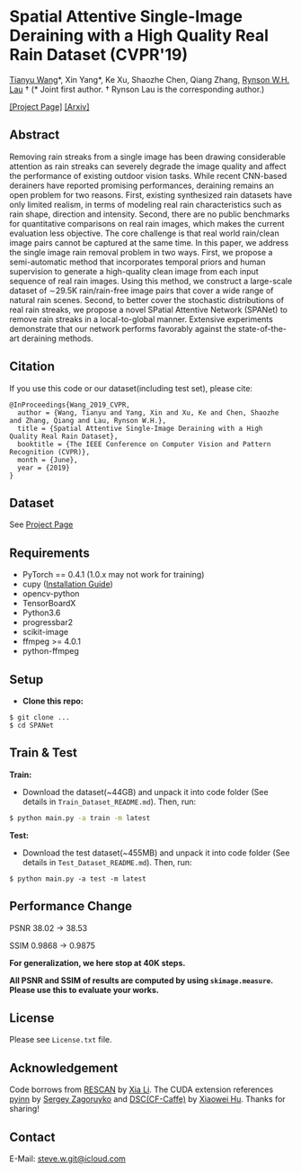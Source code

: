 # Spatial Attentive Single-Image Deraining with a High Quality Real Rain Dataset (CVPR'19)
[Tianyu Wang](https://stevewongv.github.io)\*, Xin Yang\*, Ke Xu, Shaozhe Chen, Qiang Zhang, [Rynson W.H. Lau](http://www.cs.cityu.edu.hk/~rynson/) † 
(\* Joint first author. † Rynson Lau is the corresponding author.)

[\[Project Page\]](https://stevewongv.github.io/derain-project.html) [\[Arxiv\]](https://arxiv.org/abs/1904.01538) 

## Abstract
Removing rain streaks from a single image has been drawing considerable attention as rain streaks can severely degrade the image quality and affect the performance of existing outdoor vision tasks. While recent CNN-based derainers have reported promising performances, deraining remains an open problem for two reasons. First, existing synthesized rain datasets have only limited realism, in terms of modeling real rain characteristics such as rain shape, direction and intensity. Second, there are no public benchmarks for quantitative comparisons on real rain images, which makes the current evaluation less objective. The core challenge is that real world rain/clean image pairs cannot be captured at the same time. In this paper, we address the single image rain removal problem in two ways. First, we propose a semi-automatic method that incorporates temporal priors and human supervision to generate a high-quality clean image from each input sequence of real rain images. Using this method, we construct a large-scale dataset of ∼29.5K rain/rain-free image pairs that cover a wide range of natural rain scenes. Second, to better cover the stochastic distributions of real rain streaks, we propose a novel SPatial Attentive Network (SPANet) to remove rain streaks in a local-to-global manner. Extensive experiments demonstrate that our network performs favorably against the state-of-the-art deraining methods.

## Citation
If you use this code or our dataset(including test set), please cite:

```
@InProceedings{Wang_2019_CVPR,
  author = {Wang, Tianyu and Yang, Xin and Xu, Ke and Chen, Shaozhe and Zhang, Qiang and Lau, Rynson W.H.},
  title = {Spatial Attentive Single-Image Deraining with a High Quality Real Rain Dataset},
  booktitle = {The IEEE Conference on Computer Vision and Pattern Recognition (CVPR)},
  month = {June},
  year = {2019}
}
```

## Dataset
See [Project Page](https://stevewongv.github.io/derain-project.html)

## Requirements
* PyTorch == 0.4.1 (1.0.x may not work for training)
* cupy ([Installation Guide](https://docs-cupy.chainer.org/en/stable/install.html#install-cupy))
* opencv-python
* TensorBoardX
* Python3.6
* progressbar2
* scikit-image
* ffmpeg >= 4.0.1
* python-ffmpeg

## Setup
* **Clone this repo:**

```git
$ git clone ...
$ cd SPANet
```

## Train & Test
**Train:**
* Download the dataset(~44GB) and unpack it into code folder (See details in `Train_Dataset_README.md`). Then, run:

```bash
$ python main.py -a train -m latest
```

**Test:**
* Download the test dataset(~455MB) and unpack it into code folder (See details in `Test_Dataset_README.md`). Then, run: 

```
$ python main.py -a test -m latest
```

## Performance Change

PSNR 38.02 -> 38.53

SSIM 0.9868 -> 0.9875

**For generalization, we here stop at 40K steps.**

**All PSNR and SSIM of results are computed by using `skimage.measure`. Please use this to evaluate your works.**



## License
Please see `License.txt` file.

## Acknowledgement 

Code borrows from [RESCAN](https://github.com/XiaLiPKU/RESCAN) by [Xia Li](https://github.com/XiaLiPKU). The CUDA extension references [pyinn](https://github.com/szagoruyko/pyinn) by [Sergey Zagoruyko](https://github.com/szagoruyko) and [DSC(CF-Caffe)](https://github.com/xw-hu/CF-Caffe) by [Xiaowei Hu](https://github.com/xw-hu). Thanks for sharing!

## Contact
E-Mail: steve.w.git@icloud.com
